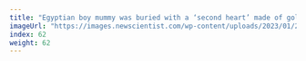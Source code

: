 ```yaml
---
title: "Egyptian boy mummy was buried with a ‘second heart’ made of gold"
imageUrl: "https://images.newscientist.com/wp-content/uploads/2023/01/23162158/SEI_141445587.jpg?width=600"
index: 62
weight: 62
---
```

